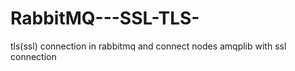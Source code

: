 # RabbitMQ---SSL-TLS-
tls(ssl) connection in rabbitmq and connect nodes amqplib with ssl connection
